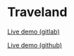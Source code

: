 # Traveland

[Live demo (gitlab)](https://w973.gitlab.io/traveland)

[Live demo (github)](https://nuckle.github.io/traveland)

